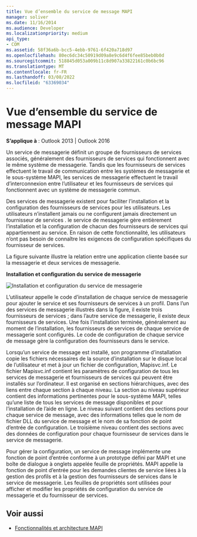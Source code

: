 ```yaml
---
title: Vue d’ensemble du service de message MAPI
manager: soliver
ms.date: 11/16/2014
ms.audience: Developer
ms.localizationpriority: medium
api_type:
- COM
ms.assetid: 58f36a6b-bcc5-4ebb-9761-6f420a718d97
ms.openlocfilehash: 80ec6dc34c50919d09a8e9c6d4f6fee85beb0b0d
ms.sourcegitcommit: 518845d053a009b11c8d907a33822161c0b6bc96
ms.translationtype: MT
ms.contentlocale: fr-FR
ms.lasthandoff: 03/08/2022
ms.locfileid: "63369034"
---
```

# <a name="mapi-message-service-overview"></a>Vue d’ensemble du service de message MAPI
  
**S’applique à** : Outlook 2013 | Outlook 2016 
  
Un service de messagerie définit un groupe de fournisseurs de services associés, généralement des fournisseurs de services qui fonctionnent avec le même système de messagerie. Tandis que les fournisseurs de services effectuent le travail de communication entre les systèmes de messagerie et le sous-système MAPI, les services de messagerie effectuent le travail d’interconnexion entre l’utilisateur et les fournisseurs de services qui fonctionnent avec un système de messagerie commun.  
  
Des services de messagerie existent pour faciliter l’installation et la configuration des fournisseurs de services pour les utilisateurs. Les utilisateurs n’installent jamais ou ne configurent jamais directement un fournisseur de services . le service de messagerie gère entièrement l’installation et la configuration de chacun des fournisseurs de services qui appartiennent au service. En raison de cette fonctionnalité, les utilisateurs n’ont pas besoin de connaître les exigences de configuration spécifiques du fournisseur de services. 
  
La figure suivante illustre la relation entre une application cliente basée sur la messagerie et deux services de messagerie.
  
**Installation et configuration du service de messagerie**
  
![Installation et configuration du service de messagerie](media/amapi_44.gif "Installation et configuration du service de messagerie")
  
L’utilisateur appelle le code d’installation de chaque service de messagerie pour ajouter le service et ses fournisseurs de services à un profil. Dans l’un des services de messagerie illustrés dans la figure, il existe trois fournisseurs de services ; dans l’autre service de messagerie, il existe deux fournisseurs de services. Une fois l’installation terminée, généralement au moment de l’installation, les fournisseurs de services de chaque service de messagerie sont configurés. Le code de configuration de chaque service de message gère la configuration des fournisseurs dans le service.
  
Lorsqu’un service de message est installé, son programme d’installation copie les fichiers nécessaires de la source d’installation sur le disque local de l’utilisateur et met à jour un fichier de configuration, Mapisvc.inf. Le fichier Mapisvc.inf contient les paramètres de configuration de tous les services de messagerie et fournisseurs de services qui peuvent être installés sur l’ordinateur. Il est organisé en sections hiérarchiques, avec des liens entre chaque section à chaque niveau. La section au niveau supérieur contient des informations pertinentes pour le sous-système MAPI, telles qu’une liste de tous les services de message disponibles et pour l’installation de l’aide en ligne. Le niveau suivant contient des sections pour chaque service de message, avec des informations telles que le nom de fichier DLL du service de message et le nom de sa fonction de point d’entrée de configuration. Le troisième niveau contient des sections avec des données de configuration pour chaque fournisseur de services dans le service de messagerie. 
  
Pour gérer la configuration, un service de message implémente une fonction de point d’entrée conforme à un prototype défini par MAPI et une boîte de dialogue à onglets appelée feuille de propriétés. MAPI appelle la fonction de point d’entrée pour les demandes clientes de service liées à la gestion des profils et à la gestion des fournisseurs de services dans le service de messagerie. Les feuilles de propriétés sont utilisées pour afficher et modifier les propriétés de configuration du service de messagerie et du fournisseur de services. 
  
## <a name="see-also"></a>Voir aussi

- [Fonctionnalités et architecture MAPI](mapi-features-and-architecture.md)

